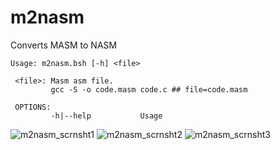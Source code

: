 # m2nasm
Converts MASM to NASM 
```shell
Usage: m2nasm.bsh [-h] <file>

 <file>: Masm asm file.
         gcc -S -o code.masm code.c ## file=code.masm

 OPTIONS:
         -h|--help           Usage
```
![m2nasm_scrnsht1](https://raw.githubusercontent.com/AdamDanischewski/m2nasm/assets/m2nasm_1.png "m2nasm_scrnsht1")
![m2nasm_scrnsht2](https://raw.githubusercontent.com/AdamDanischewski/m2nasm/assets/m2nasm_2.png "m2nasm_scrnsht2")
![m2nasm_scrnsht3](https://raw.githubusercontent.com/AdamDanischewski/m2nasm/assets/m2nasm_3.png "m2nasm_scrnsht3")
